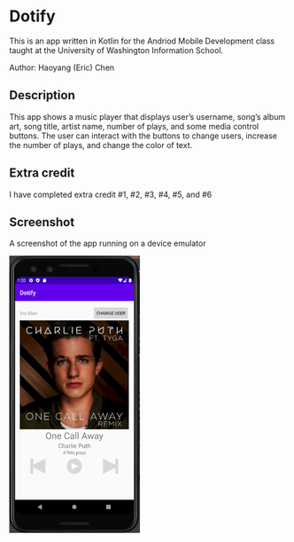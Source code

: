 
# Dotify
This is an app written in Kotlin for the Andriod Mobile Development class taught at the University of Washington Information School. 

Author: Haoyang (Eric) Chen

## Description
This app shows a music player that displays user’s username, song’s album art, song title, artist name, number of plays, and some media control buttons. The user can interact with the buttons to change users, increase the number of plays, and change the color of text.

## Extra credit
I have completed extra credit #1, #2, #3, #4, #5, and #6

## Screenshot
A screenshot of the app running on a device emulator

<img src="./screenshot.png" alt="Screenshot of the app" height="500" />

